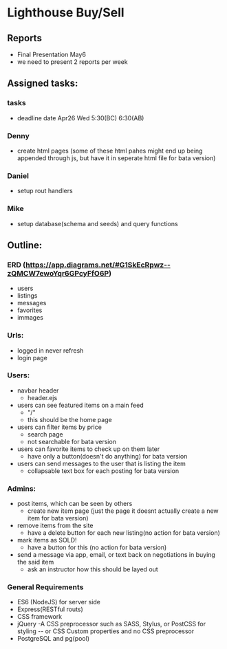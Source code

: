 # Lighthouse Buy/Sell

## Reports
 - Final Presentation May6 
 - we need to present 2 reports per week

## Assigned tasks:
### tasks
- deadline date Apr26 Wed 5:30(BC) 6:30(AB)

### Denny
- create html pages (some of these html pahes might end up being appended through js, but have it in seperate html file for bata version)
### Daniel
- setup rout handlers

### Mike
- setup database(schema and seeds) and query functions

## Outline:

### ERD (https://app.diagrams.net/#G1SkEcRpwz--zQMCW7ewoYqr6GPcyFfO6P)
- users
- listings
- messages
- favorites
- immages

### Urls:
- logged in never refresh
- login page

### Users:
- navbar header 
    - header.ejs
- users can see featured items on a main feed 
    - "/"
    - this should be the home page 
- users can filter items by price
    - search page
    - not searchable for bata version
- users can favorite items to check up on them later
    - have only a button(doesn't do anything) for bata version 
- users can send messages to the user that is listing the item
    - collapsable text box for each posting for bata version

### Admins:
- post items, which can be seen by others
    - create new item page (just the page it doesnt actually create a new item for bata version)
- remove items from the site
    - have a delete button for each new listing(no action for bata version)
- mark items as SOLD!
    - have a button for this (no action for bata version)
- send a message via app, email, or text back on negotiations in buying the said item
    - ask an instructor how this should be layed out

### General Requirements
- ES6 (NodeJS) for server side
- Express(RESTful routs)
- CSS framework
- jQuery
-A CSS preprocessor such as SASS, Stylus, or PostCSS for styling -- or CSS Custom properties and no CSS preprocessor
- PostgreSQL and pg(pool)
